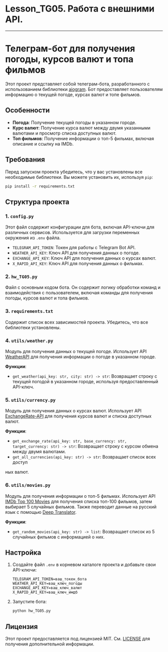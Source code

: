 # Lesson_TG05. Работа с внешними API.

---

# Телеграм-бот для получения погоды, курсов валют и топа фильмов

Этот проект представляет собой телеграм-бота, разработанного с использованием библиотеки [aiogram](https://docs.aiogram.dev/). Бот предоставляет пользователям информацию о текущей погоде, курсах валют и топе фильмов.

## Особенности

- **Погода**: Получение текущей погоды в указанном городе.
- **Курс валют**: Получение курса валют между двумя указанными валютами и просмотр списка доступных валют.
- **Топ фильмов**: Получение информации о топ-5 фильмах, включая описание и ссылку на IMDb.

## Требования

Перед запуском проекта убедитесь, что у вас установлены все необходимые библиотеки. Вы можете установить их, используя `pip`:

```bash
pip install -r requirements.txt
```

## Структура проекта

### 1. `config.py`

Этот файл содержит конфигурации для бота, включая API-ключи для различных сервисов. Используется для загрузки переменных окружения из `.env` файла.

- `TELEGRAM_API_TOKEN`: Токен для работы с Telegram Bot API.
- `WEATHER_API_KEY`: Ключ API для получения данных о погоде.
- `EXCHANGE_API_KEY`: Ключ API для получения данных о курсах валют.
- `X_RAPID_API_KEY`: Ключ API для получения данных о фильмах.

### 2. `hw_TG05.py`

Файл с основным кодом бота. Он содержит логику обработки команд и взаимодействия с пользователем, включая команды для получения погоды, курсов валют и топа фильмов.

### 3. `requirements.txt`

Содержит список всех зависимостей проекта. Убедитесь, что все библиотеки установлены.

### 4. `utils/weather.py`

Модуль для получения данных о текущей погоде. Использует API [WeatherAPI](https://www.weatherapi.com/) для получения информации о погоде в указанном городе.

**Функции**:

- `get_weather(api_key: str, city: str) -> str`: Возвращает строку с текущей погодой в указанном городе, используя предоставленный API-ключ.

### 5. `utils/currency.py`

Модуль для получения данных о курсах валют. Использует API [ExchangeRate-API](https://www.exchangerate-api.com/) для получения курсов валют и списка доступных валют.

**Функции**:

- `get_exchange_rate(api_key: str, base_currency: str, target_currency: str) -> str`: Возвращает строку с курсом обмена между двумя валютами.
- `get_all_currencies(api_key: str) -> str`: Возвращает список всех доступ

ных валют.

### 6. `utils/movies.py`

Модуль для получения информации о топ-5 фильмах. Использует API [IMDb Top 100 Movies](https://rapidapi.com/) для получения списка топ-100 фильмов, затем выбирает 5 случайных фильмов. Также переводит данные на русский язык с помощью [Deep Translator](https://deep-translator.readthedocs.io/).

**Функции**:

- `get_random_movies(api_key: str) -> list`: Возвращает список из 5 случайных фильмов с информацией о них.

## Настройка

1. Создайте файл `.env` в корневом каталоге проекта и добавьте свои API-ключи:

    ```env
    TELEGRAM_API_TOKEN=ваш_токен_бота
    WEATHER_API_KEY=ваш_ключ_погоды
    EXCHANGE_API_KEY=ваш_ключ_валют
    X_RAPID_API_KEY=ваш_ключ_имдб
    ```

2. Запустите бота:

    ```bash
    python hw_TG05.py
    ```

## Лицензия

Этот проект предоставляется под лицензией MIT. См. [LICENSE](LICENSE) для получения дополнительной информации.

